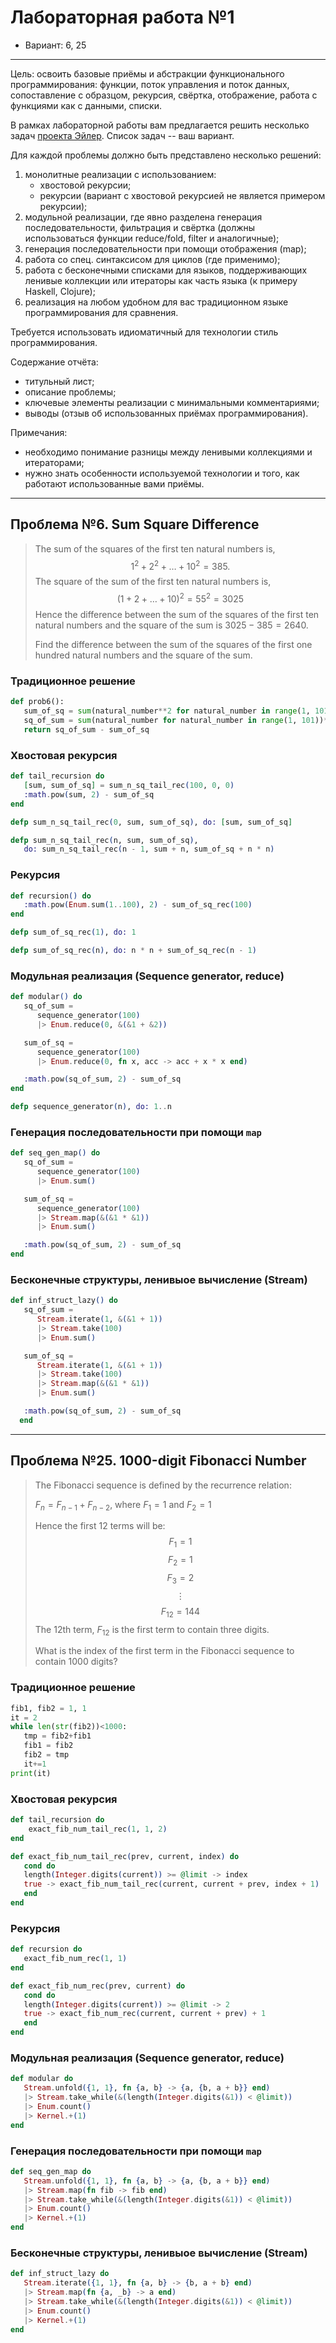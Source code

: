 # Лабораторная работа №1

- Вариант: 6, 25

---

Цель: освоить базовые приёмы и абстракции функционального программирования: функции, поток управления и поток данных, сопоставление с образцом, рекурсия, свёртка, отображение, работа с функциями как с данными, списки.

В рамках лабораторной работы вам предлагается решить несколько задач [проекта Эйлер](https://projecteuler.net/archives). Список задач -- ваш вариант.

Для каждой проблемы должно быть представлено несколько решений:

1. монолитные реализации с использованием:
   - хвостовой рекурсии;
   - рекурсии (вариант с хвостовой рекурсией не является примером рекурсии);
2. модульной реализации, где явно разделена генерация последовательности, фильтрация и свёртка (должны использоваться функции reduce/fold, filter и аналогичные);
3. генерация последовательности при помощи отображения (map);
4. работа со спец. синтаксисом для циклов (где применимо);
5. работа с бесконечными списками для языков, поддерживающих ленивые коллекции или итераторы как часть языка (к примеру Haskell, Clojure);
6. реализация на любом удобном для вас традиционном языке программирования для сравнения.

Требуется использовать идиоматичный для технологии стиль программирования.

Содержание отчёта:

- титульный лист;
- описание проблемы;
- ключевые элементы реализации с минимальными комментариями;
- выводы (отзыв об использованных приёмах программирования).

Примечания:

- необходимо понимание разницы между ленивыми коллекциями и итераторами;
- нужно знать особенности используемой технологии и того, как работают использованные вами приёмы.

---

## Проблема №6. Sum Square Difference

> The sum of the squares of the first ten natural numbers is,
> $$1^2+2^2+\ldots+10^2=385.$$
> The square of the sum of the first ten natural numbers is,
> $$(1+2+\ldots+10)^2 = 55^2 = 3025$$
> Hence the difference between the sum of the squares of the first ten natural numbers and the square of the sum is
> $3025 - 385 = 2640$.
>
> Find the difference between the sum of the squares of the first one hundred natural numbers and the square of the sum.

### Традиционное решение

```python
def prob6():
   sum_of_sq = sum(natural_number**2 for natural_number in range(1, 101))
   sq_of_sum = sum(natural_number for natural_number in range(1, 101))**2
   return sq_of_sum - sum_of_sq
```

### Хвостовая рекурсия

```elixir
def tail_recursion do
   [sum, sum_of_sq] = sum_n_sq_tail_rec(100, 0, 0)
   :math.pow(sum, 2) - sum_of_sq
end

defp sum_n_sq_tail_rec(0, sum, sum_of_sq), do: [sum, sum_of_sq]

defp sum_n_sq_tail_rec(n, sum, sum_of_sq),
   do: sum_n_sq_tail_rec(n - 1, sum + n, sum_of_sq + n * n)
```

### Рекурсия

```elixir
def recursion() do
   :math.pow(Enum.sum(1..100), 2) - sum_of_sq_rec(100)
end

defp sum_of_sq_rec(1), do: 1

defp sum_of_sq_rec(n), do: n * n + sum_of_sq_rec(n - 1)
```

### Модульная реализация (Sequence generator, reduce)

```elixir
def modular() do
   sq_of_sum =
      sequence_generator(100)
      |> Enum.reduce(0, &(&1 + &2))

   sum_of_sq =
      sequence_generator(100)
      |> Enum.reduce(0, fn x, acc -> acc + x * x end)

   :math.pow(sq_of_sum, 2) - sum_of_sq
end

defp sequence_generator(n), do: 1..n
```

### Генерация последовательности при помощи `map`

```elixir
def seq_gen_map() do
   sq_of_sum =
      sequence_generator(100)
      |> Enum.sum()

   sum_of_sq =
      sequence_generator(100)
      |> Stream.map(&(&1 * &1))
      |> Enum.sum()

   :math.pow(sq_of_sum, 2) - sum_of_sq
end
```

### Бесконечные структуры, ленивыое вычисление (Stream)

```elixir
def inf_struct_lazy() do
   sq_of_sum =
      Stream.iterate(1, &(&1 + 1))
      |> Stream.take(100)
      |> Enum.sum()

   sum_of_sq =
      Stream.iterate(1, &(&1 + 1))
      |> Stream.take(100)
      |> Stream.map(&(&1 * &1))
      |> Enum.sum()

   :math.pow(sq_of_sum, 2) - sum_of_sq
  end
```

---

## Проблема №25. 1000-digit Fibonacci Number

> The Fibonacci sequence is defined by the recurrence relation:
> 
> $F_n = F_{n-1} + F_{n-2}$, where $F_1 = 1$ and $F_2 = 1$
>
> Hence the first $12$ terms will be:
> $$F_1 = 1$$
> $$F_2 = 1$$
> $$F_3 = 2$$
> $$\vdots$$
> $$F_{12} = 144$$
> The $12$th term, $F_{12}$ is the first term to contain three digits.
>
> What is the index of the first term in the Fibonacci sequence to contain $1000$ digits?

### Традиционное решение

```python
fib1, fib2 = 1, 1
it = 2
while len(str(fib2))<1000:
   tmp = fib2+fib1
   fib1 = fib2
   fib2 = tmp
   it+=1
print(it)
```

### Хвостовая рекурсия

```elixir
def tail_recursion do
    exact_fib_num_tail_rec(1, 1, 2)
end

def exact_fib_num_tail_rec(prev, current, index) do
   cond do
   length(Integer.digits(current)) >= @limit -> index
   true -> exact_fib_num_tail_rec(current, current + prev, index + 1)
   end
end
```

### Рекурсия

```elixir
def recursion do
   exact_fib_num_rec(1, 1)
end

def exact_fib_num_rec(prev, current) do
   cond do
   length(Integer.digits(current)) >= @limit -> 2
   true -> exact_fib_num_rec(current, current + prev) + 1
   end
end
```

### Модульная реализация (Sequence generator, reduce)

```elixir
def modular do
   Stream.unfold({1, 1}, fn {a, b} -> {a, {b, a + b}} end)
   |> Stream.take_while(&(length(Integer.digits(&1)) < @limit))
   |> Enum.count()
   |> Kernel.+(1)
end
```

### Генерация последовательности при помощи `map`

```elixir
def seq_gen_map do
   Stream.unfold({1, 1}, fn {a, b} -> {a, {b, a + b}} end)
   |> Stream.map(fn fib -> fib end)
   |> Stream.take_while(&(length(Integer.digits(&1)) < @limit))
   |> Enum.count()
   |> Kernel.+(1)
end
```

### Бесконечные структуры, ленивыое вычисление (Stream)

```elixir
def inf_struct_lazy do
   Stream.iterate({1, 1}, fn {a, b} -> {b, a + b} end)
   |> Stream.map(fn {a, _b} -> a end)
   |> Stream.take_while(&(length(Integer.digits(&1)) < @limit))
   |> Enum.count()
   |> Kernel.+(1)
end
```
